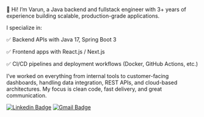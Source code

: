 👋 Hi! I’m Varun, a Java backend and fullstack engineer with 3+ years of experience building scalable, production-grade applications.

I specialize in:

✅ Backend APIs with Java 17, Spring Boot 3

✅ Frontend apps with React.js / Next.js

✅ CI/CD pipelines and deployment workflows (Docker, GitHub Actions, etc.)

I’ve worked on everything from internal tools to customer-facing dashboards, handling data integration, REST APIs, and cloud-based architectures. My focus is clean code, fast delivery, and great communication.

[![Linkedin Badge](https://img.shields.io/badge/-varunreddy-blue?style=flat-square&logo=Linkedin&logoColor=white&link=https://www.linkedin.com/in/sai-varun-reddy-kamatham/)](https://www.linkedin.com/in/sai-varun-reddy-kamatham/)
[![Gmail Badge](https://img.shields.io/badge/-saivarunreddy31@gmail.com-c14438?style=flat-square&logo=Gmail&logoColor=white&link=mailto:saivarunreddy31.com)](mailto:saivarunreddy31.com)

